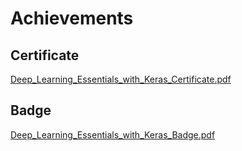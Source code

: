 

# Achievements
## Certificate
[Deep_Learning_Essentials_with_Keras_Certificate.pdf](https://prod-files-secure.s3.us-west-2.amazonaws.com/03e82b26-cccb-4906-bb56-adabcbdc0655/f5cf1405-8a02-49a4-beb6-3d50b033ba6e/Deep_Learning_Essentials_with_Keras_Certificate.pdf?X-Amz-Algorithm=AWS4-HMAC-SHA256&X-Amz-Content-Sha256=UNSIGNED-PAYLOAD&X-Amz-Credential=ASIAZI2LB466XDAOVIZO%2F20250206%2Fus-west-2%2Fs3%2Faws4_request&X-Amz-Date=20250206T221411Z&X-Amz-Expires=3600&X-Amz-Security-Token=IQoJb3JpZ2luX2VjEE0aCXVzLXdlc3QtMiJGMEQCIH5LbhdVU1MtsENPO2yykQFAAagWcG9b1I0Dt1sUB9heAiBL5RoYt0r8OkFPnogVxu5IlZF65wGBl8xdK9RuD01u1yr%2FAwhmEAAaDDYzNzQyMzE4MzgwNSIMOeZ3KksreEhiIKaIKtwD%2F5caKm05NWBbB%2BsSz8HREE1p2ZfPcwRJonJcJJi44XAkx4mHyohLSFjM7T%2FKaTR9cgCl78sZJJ9g7gQQ0I0zeIdPmoI9ZihTjjUBI8YfXLUV59Ac%2BBLJ1flUDDkCGh0Ph3w6FMU0uQMLSc6ns8uiGFsOhekXVDdj2HfQOXiRjCpRrBGDZjBWN%2Fffn%2FXOUnLc8AAUKEdUmiYcGj7iBbySLENx6WCIg26yHMtbdVGXjFUfrhJTkQeT1rtjcPwLXfd%2FToBrxvAUIKQN0HtG1N6r9miMpY%2FzDa45u2GFrw%2F3YKD2q7r19uG9wzaCkvbqdGLavK3ST9QZA%2F7ZxL%2Fc%2FCWd1Qbem%2FXxRmW9a%2FG3yFdKonZh7rqQCK%2BExAAfABkYfOUGX2U8OhdsaxsYpQtoojLL3oB8rytfbwuiA3RiXHZrB3LRwi7ZoJUcpyuyebqlPmCxaag8LalA6giP24Q%2Bc0T8LKA%2BWkHIsABUk3NiEKoRnNJCMqADh%2Bny7Ysbp25w3SCGn7WOjkNegqR4RoIntvj1yE9FhcDRfuq8vIQWxoEhS%2FYB5nn2yKaMg19IQgPv%2F9AS5nSCyEVvQXg7O2hHsPuE3WiTHU5I%2BzqC3QzQv6FXO2ay5BRhZXe8XhSbKc8ww7iUvQY6pgGxC6uJRVv2KV1s6eSVjIm4%2BPrmKiunay6eXcqWTlrhrEqo1CObr%2B3jkWHIvvC9%2B9YbfzY6bGtSwSfoBbLhq%2FYIiGMu71j26SMoRVWoik68wYZ8uZ%2FlHyvfQLWfvSnPDZtmkRcvEP6f%2BCgjlgQz3kNLET0a%2B%2FBSzLzlx%2BtOHx8454U1Z4CSQ9eKMqFT57bhbMiUZ64QRYReeuzTo4nonvsSvGaTdu5K&X-Amz-Signature=6f36a3df190cd77552863241e6432a7d51ea413e31486ea178e4a577289eeb0f&X-Amz-SignedHeaders=host&x-id=GetObject)
## Badge
[Deep_Learning_Essentials_with_Keras_Badge.pdf](https://prod-files-secure.s3.us-west-2.amazonaws.com/03e82b26-cccb-4906-bb56-adabcbdc0655/5c209097-6d96-477f-a031-edc11aa6225f/Deep_Learning_Essentials_with_Keras_Badge.pdf?X-Amz-Algorithm=AWS4-HMAC-SHA256&X-Amz-Content-Sha256=UNSIGNED-PAYLOAD&X-Amz-Credential=ASIAZI2LB466XDAOVIZO%2F20250206%2Fus-west-2%2Fs3%2Faws4_request&X-Amz-Date=20250206T221411Z&X-Amz-Expires=3600&X-Amz-Security-Token=IQoJb3JpZ2luX2VjEE0aCXVzLXdlc3QtMiJGMEQCIH5LbhdVU1MtsENPO2yykQFAAagWcG9b1I0Dt1sUB9heAiBL5RoYt0r8OkFPnogVxu5IlZF65wGBl8xdK9RuD01u1yr%2FAwhmEAAaDDYzNzQyMzE4MzgwNSIMOeZ3KksreEhiIKaIKtwD%2F5caKm05NWBbB%2BsSz8HREE1p2ZfPcwRJonJcJJi44XAkx4mHyohLSFjM7T%2FKaTR9cgCl78sZJJ9g7gQQ0I0zeIdPmoI9ZihTjjUBI8YfXLUV59Ac%2BBLJ1flUDDkCGh0Ph3w6FMU0uQMLSc6ns8uiGFsOhekXVDdj2HfQOXiRjCpRrBGDZjBWN%2Fffn%2FXOUnLc8AAUKEdUmiYcGj7iBbySLENx6WCIg26yHMtbdVGXjFUfrhJTkQeT1rtjcPwLXfd%2FToBrxvAUIKQN0HtG1N6r9miMpY%2FzDa45u2GFrw%2F3YKD2q7r19uG9wzaCkvbqdGLavK3ST9QZA%2F7ZxL%2Fc%2FCWd1Qbem%2FXxRmW9a%2FG3yFdKonZh7rqQCK%2BExAAfABkYfOUGX2U8OhdsaxsYpQtoojLL3oB8rytfbwuiA3RiXHZrB3LRwi7ZoJUcpyuyebqlPmCxaag8LalA6giP24Q%2Bc0T8LKA%2BWkHIsABUk3NiEKoRnNJCMqADh%2Bny7Ysbp25w3SCGn7WOjkNegqR4RoIntvj1yE9FhcDRfuq8vIQWxoEhS%2FYB5nn2yKaMg19IQgPv%2F9AS5nSCyEVvQXg7O2hHsPuE3WiTHU5I%2BzqC3QzQv6FXO2ay5BRhZXe8XhSbKc8ww7iUvQY6pgGxC6uJRVv2KV1s6eSVjIm4%2BPrmKiunay6eXcqWTlrhrEqo1CObr%2B3jkWHIvvC9%2B9YbfzY6bGtSwSfoBbLhq%2FYIiGMu71j26SMoRVWoik68wYZ8uZ%2FlHyvfQLWfvSnPDZtmkRcvEP6f%2BCgjlgQz3kNLET0a%2B%2FBSzLzlx%2BtOHx8454U1Z4CSQ9eKMqFT57bhbMiUZ64QRYReeuzTo4nonvsSvGaTdu5K&X-Amz-Signature=cc8a33272e7f1e78900af940e6d38d8abf8afa6c64e8bc127c15a5d5c6b2634d&X-Amz-SignedHeaders=host&x-id=GetObject)
